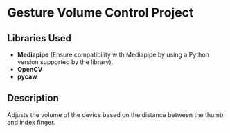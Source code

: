 # Gesture Volume Control Project

## Libraries Used
- **Mediapipe** (Ensure compatibility with Mediapipe by using a Python version supported by the library).
- **OpenCV**
- **pycaw**

## Description
Adjusts the volume of the device based on the distance between the thumb and index finger.
